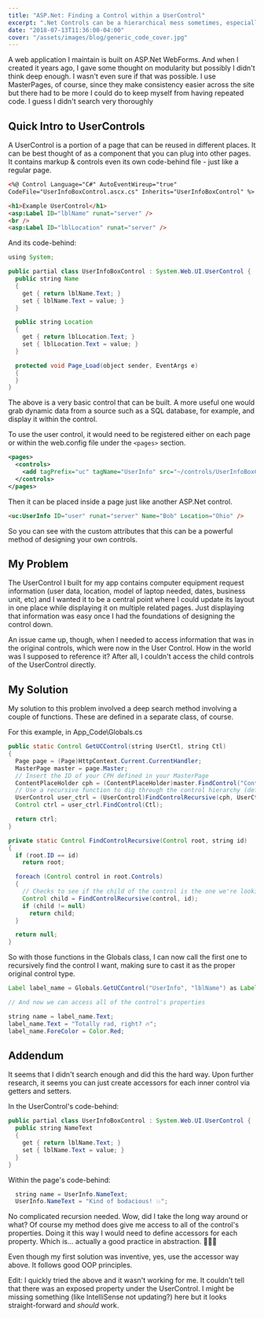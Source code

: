 ```yaml
---
title: "ASP.Net: Finding a Control within a UserControl"
excerpt: ".Net Controls can be a hierarchical mess sometimes, especially when you have MasterPages involved."
date: "2018-07-13T11:36:00-04:00"
cover: "/assets/images/blog/generic_code_cover.jpg"
---
```


A web application I maintain is built on ASP.Net WebForms. And when I created it years ago, I gave some thought on modularity but possibly I didn't think deep enough. I wasn't even sure if that was possible. I use MasterPages, of course, since they make consistency easier across the site but there had to be more I could do to keep myself from having repeated code. I guess I didn't search very thoroughly

## Quick Intro to UserControls

A UserControl is a portion of a page that can be reused in different places. It can be best thought of as a component that you can plug into other pages. It contains markup & controls even its own code-behind file - just like a regular page.

```html
<%@ Control Language="C#" AutoEventWireup="true"
CodeFile="UserInfoBoxControl.ascx.cs" Inherits="UserInfoBoxControl" %>

<h1>Example UserControl</h1>
<asp:Label ID="lblName" runat="server" />
<br />
<asp:Label ID="lblLocation" runat="server" />
```

And its code-behind:

```java
using System;

public partial class UserInfoBoxControl : System.Web.UI.UserControl {
  public string Name
  {
    get { return lblName.Text; }
    set { lblName.Text = value; }
  }

  public string Location
  {
    get { return lblLocation.Text; }
    set { lblLocation.Text = value; }
  }

  protected void Page_Load(object sender, EventArgs e)
  {
  }
}
```

The above is a very basic control that can be built. A more useful one would grab dynamic data from a source such as a SQL database, for example, and display it within the control.

To use the user control, it would need to be registered either on each page or within the web.config file under the `<pages>` section.

```xml
<pages>
  <controls>
    <add tagPrefix="uc" tagName="UserInfo" src="~/controls/UserInfoBoxControl.ascx" />
  </controls>
</pages>
```

Then it can be placed inside a page just like another ASP.Net control.

```html
<uc:UserInfo ID="user" runat="server" Name="Bob" Location="Ohio" />
```

So you can see with the custom attributes that this can be a powerful method of designing your own controls.

## My Problem

The UserControl I built for my app contains computer equipment request information (user data, location, model of laptop needed, dates, business unit, etc) and I wanted it to be a central point where I could update its layout in one place while displaying it on multiple related pages. Just displaying that information was easy once I had the foundations of designing the control down.

An issue came up, though, when I needed to access information that was in the original controls, which were now in the User Control. How in the world was I supposed to reference it? After all, I couldn't access the child controls of the UserControl directly.

## My Solution

My solution to this problem involved a deep search method involving a couple of functions. These are defined in a separate class, of course.

For this example, in App_Code\Globals.cs

```java
public static Control GetUCControl(string UserCtl, string Ctl)
{
  Page page = (Page)HttpContext.Current.CurrentHandler;
  MasterPage master = page.Master;
  // Insert the ID of your CPH defined in your MasterPage
  ContentPlaceHolder cph = (ContentPlaceHolder)master.FindControl("ContentplaceholderID");
  // Use a recursive function to dig through the control hierarchy (defined below)
  UserControl user_ctrl = (UserControl)FindControlRecursive(cph, UserCtrl);
  Control ctrl = user_ctrl.FindControl(Ctl);

  return ctrl;
}

private static Control FindControlRecursive(Control root, string id)
{
  if (root.ID == id)
    return root;

  foreach (Control control in root.Controls)
  {
    // Checks to see if the child of the control is the one we're looking for, checking its children as we go
    Control child = FindControlRecursive(control, id);
    if (child != null)
      return child;
  }

  return null;
}
```

So with those functions in the Globals class, I can now call the first one to recursively find the control I want, making sure to cast it as the proper original control type.

```java
Label label_name = Globals.GetUCControl("UserInfo", "lblName") as Label;

// And now we can access all of the control's properties

string name = label_name.Text;
label_name.Text = "Totally rad, right? 🔥";
label_name.ForeColor = Color.Red;
```

## Addendum

It seems that I didn't search enough and did this the hard way. Upon further research, it seems you can just create accessors for each inner control via getters and setters.

In the UserControl's code-behind:

```java
public partial class UserInfoBoxControl : System.Web.UI.UserControl {
  public string NameText
  {
    get { return lblName.Text; }
    set { lblName.Text = value; }
  }
}
```

Within the page's code-behind:

```java
  string name = UserInfo.NameText;
  UserInfo.NameText = "Kind of bodacious! 💥";
```

No complicated recursion needed. Wow, did I take the long way around or what? Of course my method does give me access to all of the control's properties. Doing it this way I would need to define accessors for each property. Which is... actually a good practice in abstraction. 🤷🏻‍♂️

Even though my first solution was inventive, yes, use the accessor way above. It follows good OOP principles.

Edit: I quickly tried the above and it wasn't working for me. It couldn't tell that there was an exposed property under the UserControl. I might be missing something (like IntelliSense not updating?) here but it looks straight-forward and _should_ work.
